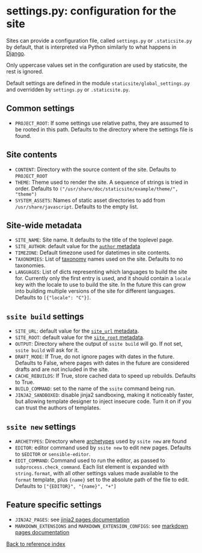 # settings.py: configuration for the site

Sites can provide a configuration file, called `settings.py` or
`.staticsite.py` by default, that is interpreted via Python similarly to what
happens in [Django](https://docs.djangoproject.com/en/1.9/topics/settings/).

Only uppercase values set in the configuration are used by staticsite, the rest
is ignored.

Default settings are defined in the module `staticsite/global_settings.py` and
overridden by `settings.py` or `.staticsite.py`.

## Common settings

* `PROJECT_ROOT`: If some settings use relative paths, they are assumed to be
  rooted in this path. Defaults to the directory where the settings file is
  found.


## Site contents

* `CONTENT`: Directory with the source content of the site. Defaults to
  `PROJECT_ROOT`
* `THEME`: Theme used to render the site. A sequence of strings is tried in
  order. Defaults to `("/usr/share/doc/staticsite/example/theme/", "theme")`
* `SYSTEM_ASSETS`: Names of static asset directories to add from
  `/usr/share/javascript`. Defaults to the empty list.


## Site-wide metadata

* `SITE_NAME`: Site name. It defaults to the title of the toplevel page.
* `SITE_AUTHOR`: default value for the [`author` metadata](metadata.md)
* `TIMEZONE`: Default timezone used for datetimes in site contents.
* `TAXONOMIES`: List of [taxonomy](taxonomies.md) names used on the site.
  Defaults to no taxonomies.
* `LANGUAGES`: List of dicts representing which languages to build the site
  for. Currently only the first entry is used, and it should contain a `locale`
  key with the locale to use to build the site. In the future this can grow
  into building multiple versions of the site for different languages.
  Defaults to `[{"locale": "C"}]`.


## `ssite build` settings

* `SITE_URL`: default value for the [`site_url` metadata](metadata.md).
* `SITE_ROOT`: default value for the [`site_root` metadata](metadata.md).
* `OUTPUT`: Directory where the output of `ssite build` will go. If not set,
  `ssite build` will ask for it.
* `DRAFT_MODE`: If True, do not ignore pages with dates in the future. Defaults
  to False, where pages with dates in the future are considered drafts and are
  not included in the site.
* `CACHE_REBUILDS`: If True, store cached data to speed up rebuilds. Defaults
  to True.
* `BUILD_COMMAND`: set to the name of the `ssite` command being run.
* `JINJA2_SANDBOXED`: disable jinja2 sandboxing, making it noticeably faster,
  but allowing template designer to inject insecure code. Turn it on if you can
  trust the authors of templates.


## `ssite new` settings

* `ARCHETYPES`: Directory where [archetypes](archetypes.md) used by `ssite new`
  are found
* `EDITOR`: editor command used by `ssite new` to edit new pages. Defaults to
  `$EDITOR` or `sensible-editor`.
* `EDIT_COMMAND`: Command used to run the editor, as passed to
  `subprocess.check_command`. Each list element is expanded with
  `string.format`, with all other settings values made available to the
  `format` template, plus `{name}` set to the absolute path of the file to
  edit. Defaults to `["{EDITOR}", "{name}", "+"]`


## Feature specific settings

* `JINJA2_PAGES`: see [jinja2 pages documentation](doc/jinja2.md)
* `MARKDOWN_EXTENSIONS` and `MARKDOWN_EXTENSION_CONFIGS`:
  see [markdown pages documentation](doc/markdown.md)


[Back to reference index](reference.md)
